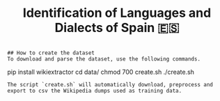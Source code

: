 <h1 align="center">
  <br>
  Identification of Languages and Dialects of Spain 🇪🇸 
  <br>
</h1>

```

## How to create the dataset
To download and parse the dataset, use the following commands.
```
pip install wikiextractor
cd data/
chmod 700 create.sh
./create.sh
```
The script `create.sh` will automatically download, preprocess and export to csv the Wikipedia dumps used as training data.

